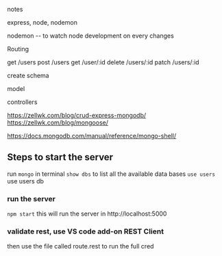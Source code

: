 notes

express, node, nodemon

nodemon -- to watch node development on every changes

Routing

get /users
post /users
get /user/:id
delete /users/:id
patch /users/:id

create schema

model

controllers

https://zellwk.com/blog/crud-express-mongodb/
https://zellwk.com/blog/mongoose/

https://docs.mongodb.com/manual/reference/mongo-shell/


## Steps to start the server
run `mongo` in terminal
`show dbs` to list all the available data bases
`use users` use users db


### run the server

`npm start`
this will run the server in http://localhost:5000

### validate rest, use VS code add-on REST Client

then use the file called route.rest to run the full cred

